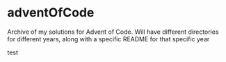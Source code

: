 # adventOfCode

Archive of my solutions for Advent of Code. Will have different directories for different years, along with a specific README for that specific year

test
